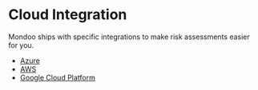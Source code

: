 # Cloud Integration

Mondoo ships with specific integrations to make risk assessments easier for you.

* [Azure](./azure)
* [AWS](./aws)
* [Google Cloud Platform](./gcp)